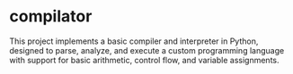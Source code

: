 # compilator
This project implements a basic compiler and interpreter in Python, designed to parse, analyze, and execute a custom programming language with support for basic arithmetic, control flow, and variable assignments.

